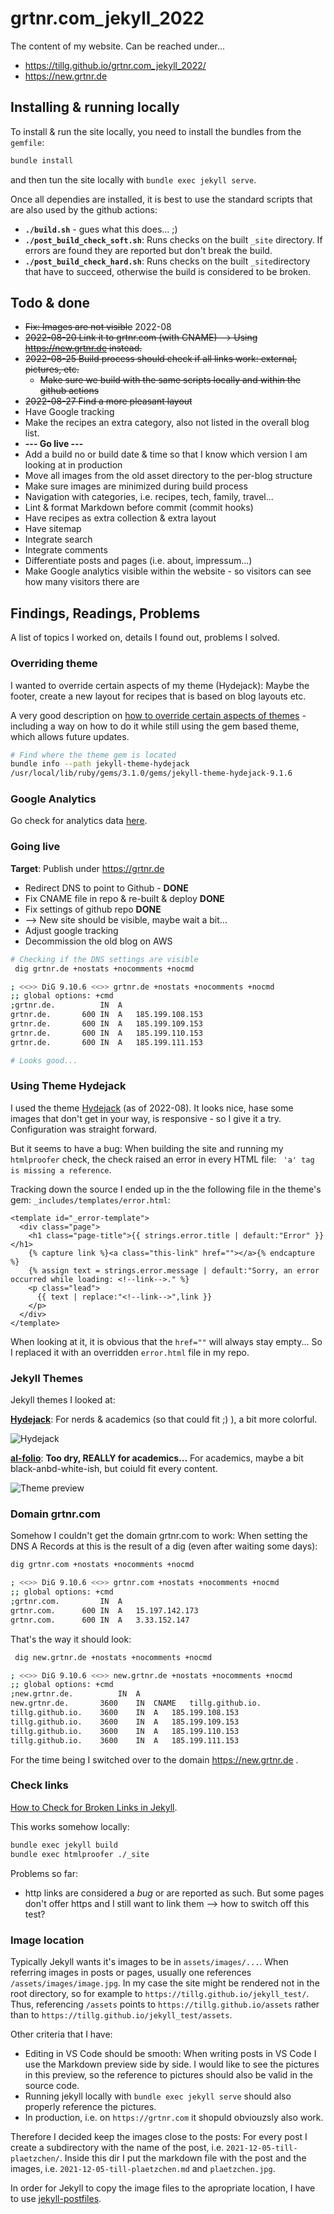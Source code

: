 # grtnr.com_jekyll_2022

The content of my website. Can be reached under...

* https://tillg.github.io/grtnr.com_jekyll_2022/
* https://new.grtnr.de

## Installing & running locally

To install & run the site locally, you need to install the bundles from the `gemfile`:

```bash
bundle install
```

and then tun the site locally with `bundle exec jekyll serve`.

Once all dependies are installed, it is best to use the standard scripts that are also used by the github actions:

* **`./build.sh`** - gues what this does... ;)
* **`./post_build_check_soft.sh`**: Runs checks on the built `_site` directory. If errors are found they are reported but don't break the build.
* **`./post_build_check_hard.sh`**: Runs checks on the built `_site`directory that have to succeed, otherwise the build is considered to be broken.

## Todo & done

* ~~Fix: Images are not visible~~ 2022-08
* ~~2022-08-20 Link it to grtnr.com (with CNAME) --> Using https://new.grtnr.de instead.~~
* ~~2022-08-25 Build process should check if all links work: external, pictures, etc.~~
  * ~~Make sure we build with the same scripts locally and within the github actions~~
* ~~2022-08-27 Find a more pleasant layout~~
* Have Google tracking
* Make the recipes an extra category, also not listed in the overall blog list.
* **--- Go live ---**
* Add a build no or build date & time so that I know which version I am looking at in production
* Move all images from the old asset directory to the per-blog structure
* Make sure images are minimized during build process
* Navigation with categories, i.e. recipes, tech, family, travel...
* Lint & format Markdown before commit (commit hooks)
* Have recipes as extra collection & extra layout
* Have sitemap
* Integrate search
* Integrate comments
* Differentiate posts and pages (i.e. about, impressum...)
* Make Google analytics visible within the website - so visitors can see how many visitors there are

##  Findings, Readings, Problems

A list of topics I worked on, details I found out, problems I solved.

### Overriding theme

I wanted to override certain aspects of my theme (Hydejack): Maybe the footer, create a new layout for recipes that is based on blog layouts etc.

A very good description on [how to override certain aspects of themes](https://jekyllrb.com/docs/themes/) - including a way on how to do it while still using the gem based theme, which allows future updates.

```bash
# Find where the theme gem is located 
bundle info --path jekyll-theme-hydejack
/usr/local/lib/ruby/gems/3.1.0/gems/jekyll-theme-hydejack-9.1.6
```

### Google Analytics

Go check for analytics data [here](https://analytics.google.com).

### Going live

**Target**: Publish under https://grtnr.de

* Redirect DNS to point to Github - **DONE**
* Fix CNAME file in repo & re-built & deploy **DONE**
* Fix settings of github repo **DONE**
* --> New site should be visible, maybe wait a bit...
* Adjust google tracking
* Decommission the old blog on AWS

```bash
# Checking if the DNS settings are visible
 dig grtnr.de +nostats +nocomments +nocmd

; <<>> DiG 9.10.6 <<>> grtnr.de +nostats +nocomments +nocmd
;; global options: +cmd
;grtnr.de.			IN	A
grtnr.de.		600	IN	A	185.199.108.153
grtnr.de.		600	IN	A	185.199.109.153
grtnr.de.		600	IN	A	185.199.110.153
grtnr.de.		600	IN	A	185.199.111.153

# Looks good...
```

### Using Theme Hydejack

I used the theme [Hydejack](https://hydejack.com) (as of 2022-08). It looks nice, hase some images that don't get in your way, is responsive - so I give it a try. Configuration was straight forward.

But it seems to have a bug: When building the site and running my `htmlproofer` check, the check raised an error in every HTML file: ` 'a' tag is missing a reference`.

Tracking down the source I ended up in the the following file in the theme's gem: `_includes/templates/error.html`:

```liquid
<template id="_error-template">
  <div class="page">
    <h1 class="page-title">{{ strings.error.title | default:"Error" }}</h1>
    {% capture link %}<a class="this-link" href=""></a>{% endcapture %}
    {% assign text = strings.error.message | default:"Sorry, an error occurred while loading: <!--link-->." %}
    <p class="lead">
      {{ text | replace:"<!--link-->",link }}
    </p>
  </div>
</template>
```

When looking at it, it is obvious that the `href=""` will always stay empty... So I replaced it with an overridden `error.html` file in my repo. 

### Jekyll Themes

Jekyll themes I looked at:

**[Hydejack](https://hydejack.com)**: For nerds & academics (so that could fit ;) ), a bit more colorful.

![Hydejack](hydejack-9.jpg)

**[al-folio](https://github.com/alshedivat/al-folio)**: **Too dry, REALLY for academics...** For academics, maybe a bit black-anbd-white-ish, but coiuld fit every content.

![Theme preview](al-folio-preview.png)

### Domain grtnr.com

Somehow I couldn't get the domain grtnr.com to work: When setting the DNS A Records at    this is the result of a dig (even after waiting some days):
```bash
dig grtnr.com +nostats +nocomments +nocmd

; <<>> DiG 9.10.6 <<>> grtnr.com +nostats +nocomments +nocmd
;; global options: +cmd
;grtnr.com.			IN	A
grtnr.com.		600	IN	A	15.197.142.173
grtnr.com.		600	IN	A	3.33.152.147
```

That's the way it should look:
```bash
 dig new.grtnr.de +nostats +nocomments +nocmd

; <<>> DiG 9.10.6 <<>> new.grtnr.de +nostats +nocomments +nocmd
;; global options: +cmd
;new.grtnr.de.			IN	A
new.grtnr.de.		3600	IN	CNAME	tillg.github.io.
tillg.github.io.	3600	IN	A	185.199.108.153
tillg.github.io.	3600	IN	A	185.199.109.153
tillg.github.io.	3600	IN	A	185.199.110.153
tillg.github.io.	3600	IN	A	185.199.111.153
```

For the time being I switched over to the domain https://new.grtnr.de .
### Check links

[How to Check for Broken Links in Jekyll](https://www.supertechcrew.com/jekyll-check-for-broken-links/).

This works somehow locally: 

```bash
bundle exec jekyll build
bundle exec htmlproofer ./_site
```

Problems so far:

* http links are considered a _bug_ or are reported as such. But some pages don't offer https and I still want to link them --> how to switch off this test?


### Image location

Typically Jekyll wants it's images to be in `assets/images/...`. When referring images in posts or pages, usually one references `/assets/images/image.jpg`. In my case the site might be rendered not in the root directory, so for example to `https://tillg.github.io/jekyll_test/`. Thus, referencing `/assets` points to `https://tillg.github.io/assets` rather than to `https://tillg.github.io/jekyll_test/assets`.

Other criteria that I have:

* Editing in VS Code should be smooth: When writing posts in VS Code I use the Markdown preview side by side. I would like to see the pictures in this preview, so the reference to pictures should also be valid in the source code.
* Running jekyll locally with `bundle exec jekyll serve` should also properly reference the pictures.
* In production, i.e. on `https://grtnr.com` it shopuld obviouzsly also work.

Therefore I decided keep the images close to the posts: For every post I create a subdirectory with the name of the post, i.e. `2021-12-05-till-plaetzchen/`. Inside this dir I put the markdown file with the post and the images, i.e. `2021-12-05-till-plaetzchen.md` and `plaetzchen.jpg`.

In order for Jekyll to copy the image files to the apropriate location, I have to use [jekyll-postfiles](https://nhoizey.github.io/jekyll-postfiles/).